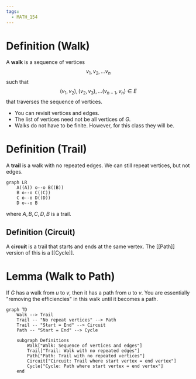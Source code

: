 ```yaml
---
tags:
  - MATH_154
---
```

# Definition (Walk)
A **walk** is a sequence of vertices
$$
v_{1}, v_{2}, \dots v_{n}
$$
such that 
$$
(v_{1}, v_{2}), (v_{2}, v_{3}), \dots (v_{n-1}, v_{n}) \in E
$$
that traverses the sequence of vertices.  
- You can revisit vertices and edges. 
- The list of vertices need not be all vertices of $G$.
- Walks do not have to be finite. However, for this class they will be. 


# Definition (Trail)
A **trail** is a walk with no repeated edges. We can still repeat vertices, but not edges. 
```mermaid
graph LR
    A((A)) o--o B((B))
    B o--o C((C))
    C o--o D((D))
    D o--o B
```
where $A, B, C, D, B$ is a trail. 

## Definition (Circuit)
A **circuit** is a trail that starts and ends at the same vertex. The [[Path]] version of this is a [[Cycle]].


# Lemma (Walk to Path)
If $G$ has a walk from $u$ to $v$, then it has a path from $u$ to $v$. You are essentially "removing the efficiencies" in this walk until it becomes a path. 

```mermaid
graph TD
    Walk --> Trail
    Trail -- "No repeat vertices" --> Path
    Trail -- "Start = End" --> Circuit
    Path -- "Start = End" --> Cycle

    subgraph Definitions
        Walk["Walk: Sequence of vertices and edges"]
        Trail["Trail: Walk with no repeated edges"]
        Path["Path: Trail with no repeated vertices"]
        Circuit["Circuit: Trail where start vertex = end vertex"]
        Cycle["Cycle: Path where start vertex = end vertex"]
    end
```
